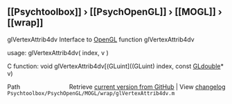 ## [[Psychtoolbox]] &#8250; [[PsychOpenGL]] &#8250; [[MOGL]] &#8250; [[wrap]]

glVertexAttrib4dv  Interface to [OpenGL](OpenGL) function glVertexAttrib4dv  
  
usage:  glVertexAttrib4dv( index, v )  
  
C function:  void glVertexAttrib4dv[(GLuint]((GLuint) index, const [GLdouble](GLdouble)\* v)  




<div class="code_header" style="text-align:right;">
  <span style="float:left;">Path&nbsp;&nbsp;</span> <span class="counter">Retrieve <a href=
  "https://raw.github.com/Psychtoolbox-3/Psychtoolbox-3/beta/Psychtoolbox/PsychOpenGL/MOGL/wrap/glVertexAttrib4dv.m">current version from GitHub</a> | View <a href=
  "https://github.com/Psychtoolbox-3/Psychtoolbox-3/commits/beta/Psychtoolbox/PsychOpenGL/MOGL/wrap/glVertexAttrib4dv.m">changelog</a></span>
</div>
<div class="code">
  <code>Psychtoolbox/PsychOpenGL/MOGL/wrap/glVertexAttrib4dv.m</code>
</div>

